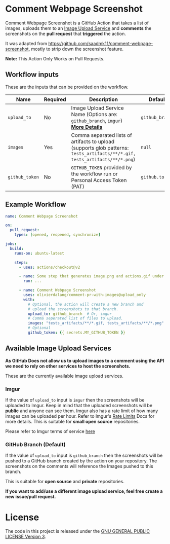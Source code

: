 # Comment Webpage Screenshot

Comment Webpage Screenshot is a GitHub Action that takes a list of images,
uploads them to an [Image Upload Service](#available-image-upload-services) and
**comments** the screenshots on the **pull request** that **triggered** the action.

It was adapted from https://github.com/saadmk11/comment-webpage-screenshot, mostly to strip down the screenshot feature.

**Note:** This Action Only Works on Pull Requests.

## Workflow inputs

These are the inputs that can be provided on the workflow.

| Name | Required | Description | Default |
|------|----------|-------------|---------|
| `upload_to` | No | Image Upload Service Name (Options are: `github_branch`, `imgur`) **[More Details](#available-image-upload-services)** | `github_branch` |
| `images` | Yes | Comma separated lists of artifacts to upload (supports glob patterns: `tests_artifacts/**/*.gif, tests_artifacts/**/*.png`) | `null` |
| `github_token` | No | `GITHUB_TOKEN` provided by the workflow run or Personal Access Token (PAT) | `github.token` |

## Example Workflow

```yaml
name: Comment Webpage Screenshot

on:
  pull_request:
    types: [opened, reopened, synchronize]

jobs:
  build:
    runs-on: ubuntu-latest

    steps:
      - uses: actions/checkout@v2

      - name: Some step that generates image.png and actions.gif under ./artifacts
        run: ...

      - name: Comment Webpage Screenshot
        uses: olivierdalang/comment-pr-with-images@upload_only
        with:
          # Optional, the action will create a new branch and
          # upload the screenshots to that branch.
          upload_to: github_branch  # Or, imgur
          # Comma seperated list of files to upload.
          images: "tests_artifacts/**/*.gif, tests_artifacts/**/*.png"
          # Optional
          github_token: {{ secrets.MY_GITHUB_TOKEN }}
```


## Available Image Upload Services

**As GitHub Does not allow us to upload images to a comment using the API
we need to rely on other services to host the screenshots.**

These are the currently available image upload services.

### Imgur

If the value of `upload_to` input is `imgur` then the screenshots will be uploaded to Imgur.
Keep in mind that the uploaded screenshots will be **public** and anyone can see them.
Imgur also has a rate limit of how many images can be uploaded per hour.
Refer to Imgur's [Rate Limits](https://api.imgur.com/#limits) Docs for more details.
This is suitable for **small open source** repositories.

Please refer to Imgur terms of service [here](https://imgur.com/tos)

### GitHub Branch (Default)

If the value of `upload_to` input is `github_branch` then the screenshots will be pushed
to a GitHub branch created by the action on your repository.
The screenshots on the comments will reference the Images pushed to this branch.

This is suitable for **open source** and **private** repositories.

**If you want to add/use a different image upload service, feel free create a new issue/pull request.**

# License

The code in this project is released under the [GNU GENERAL PUBLIC LICENSE Version 3](LICENSE).
